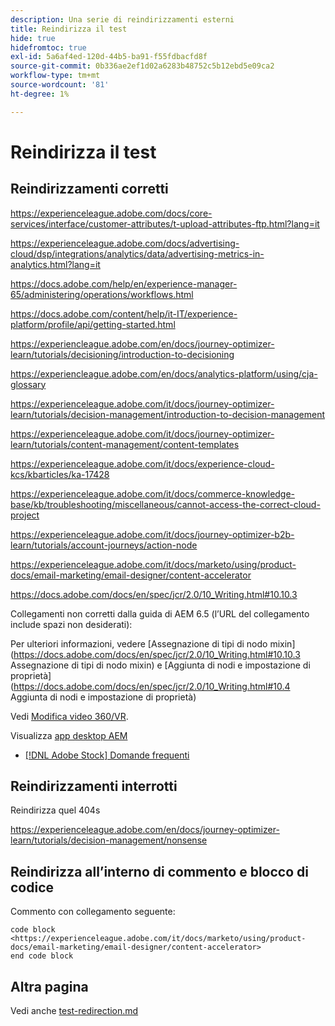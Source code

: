 ```yaml
---
description: Una serie di reindirizzamenti esterni
title: Reindirizza il test
hide: true
hidefromtoc: true
exl-id: 5a6af4ed-120d-44b5-ba91-f55fdbacfd8f
source-git-commit: 0b336ae2ef1d02a6283b48752c5b12ebd5e09ca2
workflow-type: tm+mt
source-wordcount: '81'
ht-degree: 1%

---
```


# Reindirizza il test

## Reindirizzamenti corretti

<https://experienceleague.adobe.com/docs/core-services/interface/customer-attributes/t-upload-attributes-ftp.html?lang=it>

<https://experienceleague.adobe.com/docs/advertising-cloud/dsp/integrations/analytics/data/advertising-metrics-in-analytics.html?lang=it>

<https://docs.adobe.com/help/en/experience-manager-65/administering/operations/workflows.html>

<https://docs.adobe.com/content/help/it-IT/experience-platform/profile/api/getting-started.html>

<!--
<https://marketing.adobe.com/resources/help/en_US/reference/regional-data-collection.html>
-->

<https://experiencleague.adobe.com/en/docs/journey-optimizer-learn/tutorials/decisioning/introduction-to-decisioning>

<https://experiencleague.adobe.com/en/docs/analytics-platform/using/cja-glossary>

<https://experienceleague.adobe.com/it/docs/journey-optimizer-learn/tutorials/decision-management/introduction-to-decision-management>

<https://experienceleague.adobe.com/it/docs/journey-optimizer-learn/tutorials/content-management/content-templates>

<https://experienceleague.adobe.com/it/docs/experience-cloud-kcs/kbarticles/ka-17428>

<https://experienceleague.adobe.com/it/docs/commerce-knowledge-base/kb/troubleshooting/miscellaneous/cannot-access-the-correct-cloud-project>

<https://experienceleague.adobe.com/it/docs/journey-optimizer-b2b-learn/tutorials/account-journeys/action-node>

<https://experienceleague.adobe.com/it/docs/marketo/using/product-docs/email-marketing/email-designer/content-accelerator>

<https://docs.adobe.com/docs/en/spec/jcr/2.0/10_Writing.html#10.10.3>

Collegamenti non corretti dalla guida di AEM 6.5 (l’URL del collegamento include spazi non desiderati):

Per ulteriori informazioni, vedere [Assegnazione di tipi di nodo mixin]&#x200B;(https://docs.adobe.com/docs/en/spec/jcr/2.0/10_Writing.html#10.10.3 Assegnazione di tipi di nodo mixin) e [Aggiunta di nodi e impostazione di proprietà]&#x200B;(https://docs.adobe.com/docs/en/spec/jcr/2.0/10_Writing.html#10.4 Aggiunta di nodi e impostazione di proprietà)

Vedi [Modifica video 360/VR](https://helpx.adobe.com/it/premiere-pro/how-to/edit-360-vr-video.html).

Visualizza [app desktop AEM](https://helpx.adobe.com/it/experience-manager/desktop-app/aem-desktop-app.html)

* [[!DNL Adobe Stock] Domande frequenti](https://helpx.adobe.com/it/stock/faq.html)

## Reindirizzamenti interrotti

Reindirizza quel 404s

<https://experienceleague.adobe.com/en/docs/journey-optimizer-learn/tutorials/decision-management/nonsense>

## Reindirizza all’interno di commento e blocco di codice

Commento con collegamento seguente:

<!--
<https://experienceleague.adobe.com/it/docs/marketo/using/product-docs/email-marketing/email-designer/content-accelerator>
-->

```
code block
<https://experienceleague.adobe.com/it/docs/marketo/using/product-docs/email-marketing/email-designer/content-accelerator>
end code block
```

## Altra pagina

Vedi anche [test-redirection.md](test-redirection.md)
